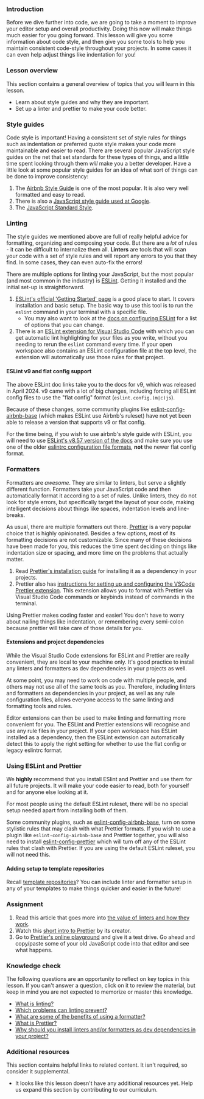 ### Introduction

Before we dive further into code, we are going to take a moment to improve your editor setup and overall productivity. Doing this now will make things much easier for you going forward. This lesson will give you some information about code style, and then give you some tools to help you maintain consistent code-style throughout your projects. In some cases it can even help adjust things like indentation for you!

### Lesson overview

This section contains a general overview of topics that you will learn in this lesson.

- Learn about style guides and why they are important.
- Set up a linter and prettier to make your code better.

### Style guides

Code style is important! Having a consistent set of style rules for things such as indentation or preferred quote style makes your code more maintainable and easier to read. There are several popular JavaScript style guides on the net that set standards for these types of things, and a little time spent looking through them *will* make you a better developer. Have a little look at some popular style guides for an idea of what sort of things can be done to improve consistency:

1. The [Airbnb Style Guide](https://github.com/airbnb/javascript) is one of the most popular. It is also very well formatted and easy to read.
1. There is also a [JavaScript style guide used at Google](https://google.github.io/styleguide/jsguide.html).
1. The [JavaScript Standard Style](https://standardjs.com/rules.html).

### Linting

The style guides we mentioned above are full of really helpful advice for formatting, organizing and composing your code. But there are a *lot* of rules - it can be difficult to internalize them all. **Linters** are tools that will scan your code with a set of style rules and will report any errors to you that they find. In some cases, they can even auto-fix the errors!

There are multiple options for linting your JavaScript, but the most popular (and most common in the industry) is [ESLint](https://eslint.org/). Getting it installed and the initial set-up is straightforward.

1. [ESLint's official 'Getting Started' page](https://eslint.org/docs/user-guide/getting-started) is a good place to start. It covers installation and basic setup. The basic way to use this tool is to run the `eslint` command in your terminal with a specific file.
    - You may also want to look at the [docs on configuring ESLint](https://eslint.org/docs/latest/use/configure/) for a list of options that you can change.
1. There is an [ESLint extension for Visual Studio Code](https://marketplace.visualstudio.com/items?itemName=dbaeumer.vscode-eslint) with which you can get automatic lint highlighting for your files as you write, without you needing to rerun the `eslint` command every time. If your open workspace also contains an ESLint configuration file at the top level, the extension will automatically use those rules for that project.


#### ESLint v9 and flat config support

The above ESLint doc links take you to the docs for v9, which was released in April 2024. v9 came with a lot of big changes, including forcing all ESLint config files to use the "flat config" format (`eslint.config.(m|c)js`).

Because of these changes, some community plugins like [eslint-config-airbnb-base](https://github.com/airbnb/javascript/tree/master/packages/eslint-config-airbnb-base) (which makes ESLint use Airbnb's ruleset) have not yet been able to release a version that supports v9 or flat config.

For the time being, if you wish to use airbnb's style guide with ESLint, you will need to use [ESLint's v8.57 version of the docs](https://eslint.org/docs/v8.x/use/getting-started) and make sure you use one of the older [eslintrc configuration file formats](https://eslint.org/docs/v8.x/use/configure/configuration-files), **not** the newer flat config format.

</div>

### Formatters

Formatters are *awesome*. They are similar to linters, but serve a slightly different function. Formatters take your JavaScript code and then automatically format it according to a set of rules. Unlike linters, they do not look for style errors, but specifically target the layout of your code, making intelligent decisions about things like spaces, indentation levels and line-breaks.

As usual, there are multiple formatters out there. [Prettier](https://prettier.io/) is a very popular choice that is highly opinionated. Besides a few options, most of its formatting decisions are not customizable. Since many of these decisions have been made for you, this reduces the time spent deciding on things like indentation size or spacing, and more time on the problems that actually matter.

1. Read [Prettier's installation guide](https://prettier.io/docs/en/install.html) for installing it as a dependency in your projects.
1. Prettier also has [instructions for setting up and configuring the VSCode Prettier extension](https://github.com/prettier/prettier-vscode). This extension allows you to format with Prettier via Visual Studio Code commands or keybinds instead of commands in the terminal.

Using Prettier makes coding faster and easier! You don't have to worry about nailing things like indentation, or remembering every semi-colon because prettier will take care of those details for you.

<div class="lesson-note lesson-note--tip" markdown="1">

#### Extensions and project dependencies

While the Visual Studio Code extensions for ESLint and Prettier are really convenient, they are local to your machine only. It's good practice to install any linters and formatters as dev dependencies in your projects as well.

At some point, you may need to work on code with multiple people, and others may not use all of the same tools as you. Therefore, including linters and formatters as dependencies in your project, as well as any rule configuration files, allows everyone access to the same linting and formatting tools and rules.

Editor extensions can then be used to make linting and formatting more convenient for you. The ESLint and Prettier extensions will recognise and use any rule files in your project. If your open workspace has ESLint installed as a dependency, then the ESLint extension can automatically detect this to apply the right setting for whether to use the flat config or legacy eslintrc format.

</div>

### Using ESLint and Prettier

We **highly** recommend that you install ESlint and Prettier and use them for all future projects. It will make your code easier to read, both for yourself and for anyone else looking at it.

For most people using the default ESLint ruleset, there will be no special setup needed apart from installing both of them.

Some community plugins, such as [eslint-config-airbnb-base](https://github.com/airbnb/javascript/tree/master/packages/eslint-config-airbnb-base), turn on some stylistic rules that may clash with what Prettier formats. If you wish to use a plugin like `eslint-config-airbnb-base` and Prettier together, you will also need to install [eslint-config-prettier](https://github.com/prettier/eslint-config-prettier) which will turn off any of the ESLint rules that clash with Prettier. If you are using the default ESLint ruleset, you will not need this.

<div class="lesson-note lesson-note--tip" markdown="1">

#### Adding setup to template repositories

Recall [template repositories](https://www.theodinproject.com/lessons/node-path-javascript-revisiting-webpack#template-repositories)? You can include linter and formatter setup in any of your templates to make things quicker and easier in the future!

</div>

### Assignment

<div class="lesson-content__panel" markdown="1">

1. Read this article that goes more into [the value of linters and how they work](https://hackernoon.com/how-linting-and-eslint-improve-code-quality-fa83d2469efe).
1. Watch this [short intro to Prettier](https://www.youtube.com/watch?v=hkfBvpEfWdA) by its creator.
1. Go to [Prettier's online playground](https://prettier.io/playground) and give it a test drive. Go ahead and copy/paste some of your old JavaScript code into that editor and see what happens.

</div>

### Knowledge check

The following questions are an opportunity to reflect on key topics in this lesson. If you can't answer a question, click on it to review the material, but keep in mind you are not expected to memorize or master this knowledge.

- [What is linting?](#linting)
- [Which problems can linting prevent?](https://hackernoon.com/how-linting-and-eslint-improve-code-quality-fa83d2469efe)
- [What are some of the benefits of using a formatter?](#formatters)
- [What is Prettier?](https://www.youtube.com/watch?v=hkfBvpEfWdA)
- [Why should you install linters and/or formatters as dev dependencies in your project?](#extensions-and-project-dependencies)

### Additional resources

This section contains helpful links to related content. It isn't required, so consider it supplemental.

- It looks like this lesson doesn't have any additional resources yet. Help us expand this section by contributing to our curriculum.
